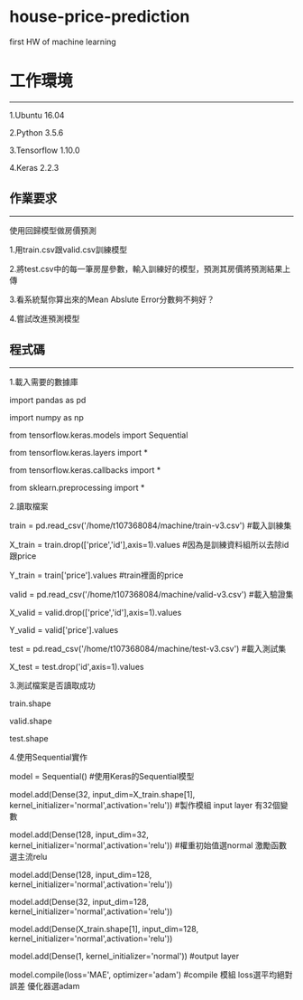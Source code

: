 # house-price-prediction
first HW of machine learning
# 工作環境
-------------
1.Ubuntu 16.04

2.Python 3.5.6

3.Tensorflow 1.10.0

4.Keras 2.2.3

## 作業要求
-----------
  使用回歸模型做房價預測

  1.用train.csv跟valid.csv訓練模型

  2.將test.csv中的每一筆房屋參數，輸入訓練好的模型，預測其房價將預測結果上傳

  3.看系統幫你算出來的Mean Abslute Error分數夠不夠好？

  4.嘗試改進預測模型


## 程式碼
-----------

 1.載入需要的數據庫
 
import pandas as pd 

import numpy as np

from tensorflow.keras.models import Sequential

from tensorflow.keras.layers import *

from tensorflow.keras.callbacks import *

from sklearn.preprocessing import *

2.讀取檔案

train   = pd.read_csv('/home/t107368084/machine/train-v3.csv') #載入訓練集

X_train = train.drop(['price','id'],axis=1).values             #因為是訓練資料組所以去除id跟price

Y_train = train['price'].values                                #train裡面的price


valid   = pd.read_csv('/home/t107368084/machine/valid-v3.csv')  #載入驗證集

X_valid = valid.drop(['price','id'],axis=1).values

Y_valid = valid['price'].values


test   = pd.read_csv('/home/t107368084/machine/test-v3.csv')    #載入測試集

X_test = test.drop('id',axis=1).values

3.測試檔案是否讀取成功

  train.shape
  
  valid.shape
  
  test.shape

4.使用Sequential實作

model = Sequential()                                                                             #使用Keras的Sequential模型

model.add(Dense(32, input_dim=X_train.shape[1],  kernel_initializer='normal',activation='relu')) #製作模組 input layer 有32個變數

model.add(Dense(128, input_dim=32,  kernel_initializer='normal',activation='relu'))              #權重初始值選normal 激勵函數選主流relu

model.add(Dense(128, input_dim=128,  kernel_initializer='normal',activation='relu'))

model.add(Dense(32, input_dim=128,  kernel_initializer='normal',activation='relu'))

model.add(Dense(X_train.shape[1], input_dim=128,  kernel_initializer='normal',activation='relu'))


model.add(Dense(1,  kernel_initializer='normal'))                                                #output layer


model.compile(loss='MAE', optimizer='adam')                                                      #compile 模組 loss選平均絕對誤差 優化器選adam

